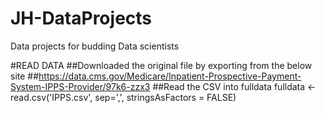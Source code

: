 # JH-DataProjects
Data projects for budding Data scientists

#READ DATA
##Downloaded the original file by exporting from the below site
##https://data.cms.gov/Medicare/Inpatient-Prospective-Payment-System-IPPS-Provider/97k6-zzx3
##Read the CSV into fulldata
    fulldata <- read.csv('IPPS.csv', sep=',', stringsAsFactors = FALSE)

